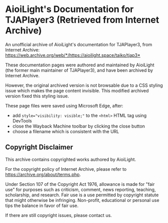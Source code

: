 # AioiLight's Documentation for TJAPlayer3 (Retrieved from Internet Archive)

An unofficial archive of AioiLight's documentation for TJAPlayer3, from Internet Archive:
<https://web.archive.org/web/*/https://aioilight.space/taiko/tjap3*>

These documentation pages were authored and maintained by AioiLight (the former main maintainer of TJAPlayer3), and have been archived by Internet Archive.

However, the original archived version is not browsable due to a CSS styling issue which makes the page content invisible. This modified archived version fixed this styling issue.

These page files were saved using Microsoft Edge, after:
  * add `style="visibility: visible;"` to the `<html>` HTML tag using DevTools
  * close the Wayback Machine toolbar by clicking the close button
  * choose a filename which is consistent with the URL

## Copyright Disclaimer

This archive contains copyrighted works authored by AioiLight.

For the copyright policy of Internet Archive, please refer to <https://archive.org/about/terms.php>.

Under Section 107 of the Copyright Act 1976, allowance is made for "fair use" for purposes such as criticism, comment, news reporting, teaching, scholarship, and research. Fair use is a use permitted by copyright statute that might otherwise be infringing. Non-profit, educational or personal use tips the balance in favor of fair use.

If there are still copyright issues, please contact us.
